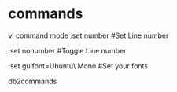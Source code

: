 # commands

vi command mode
:set number  #Set Line number

:set nonumber #Toggle Line number

:set guifont=Ubuntu\ Mono #Set your fonts

db2commands
